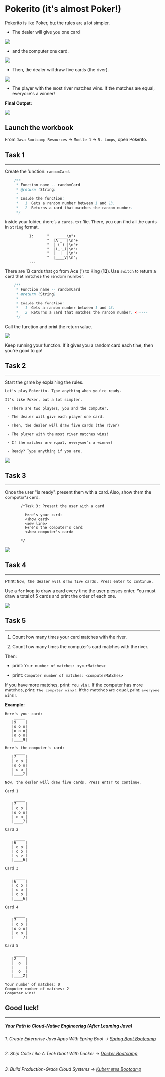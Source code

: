 # Pokerito (it's almost Poker!)

Pokerito is like Poker, but the rules are a lot simpler.

-   The dealer will give you one card

![](https://firebasestorage.googleapis.com/v0/b/learnthepart-75aed.appspot.com/o/images%2Fd9be7ac9-f456-42df-9e7c-248d17831daa?alt=media&token=3e607649-6193-42c9-b04c-af486e93c260)

-   and the computer one card.

![](https://firebasestorage.googleapis.com/v0/b/learnthepart-75aed.appspot.com/o/images%2Fd345c805-5042-4a89-801c-9a92f9067f17?alt=media&token=42f7795e-a14b-4bf0-b0d0-100a5c6c1b49)

-   Then, the dealer will draw five cards (the river).

![](https://firebasestorage.googleapis.com/v0/b/learnthepart-75aed.appspot.com/o/images%2F80881562-ad47-4fa1-a428-209da223e4de?alt=media&token=b0910eec-327c-4428-9868-f59e3998152c)

-   The player with the most river matches wins. If the matches are equal, everyone's a winner!

**Final Output:**

![](https://firebasestorage.googleapis.com/v0/b/learnthepart-75aed.appspot.com/o/images%2Faccfda26-38de-48ec-b322-10c950820536?alt=media&token=826227de-4bd5-4588-83be-44f4f404105c)

Launch the workbook
-------------------

From `Java Bootcamp Resources` -> `Module 1` -> `5. Loops`, open Pokerito.

## Task 1
------


Create the function: `randomCard`.

```java
    /**
     * Function name -- randomCard
     * @return (String)
     *
     * Inside the function:
     *   1. Gets a random number between 1 and 13.
     *   2. Returns a card that matches the random number.
     */
```

Inside your folder, there's a `cards.txt` file. There, you can find all the cards in `String` format.

```
           1﻿:      "   _____\n"﻿+
                   "  |A _  |\n"﻿+
                   "  | ( ) |\n"﻿+
                   "  |(_'_)|\n"﻿+
                   "  |  |  |\n"﻿+
                   "  |____V|\n"﻿;
           ...
```

There are 13 cards that go from Ace (**1**) to King (**13**). Use `switch` to return a card that matches the random number.

```java
    /**
     * Function name -- randomCard
     * @return (String)
     *
     * Inside the function:
     *   1. Gets a random number between 1 and 13.
     *   2. Returns a card that matches the random number. <-----
     */
```

Call the function and print the return value.

![](https://firebasestorage.googleapis.com/v0/b/learnthepart-75aed.appspot.com/o/images%2F6ec7e022-3457-4ee9-8cd3-4eec1f8c531c?alt=media&token=fb25b28b-e83a-433f-b03c-630b786e6f9e)

Keep running your function. If it gives you a random card each time, then you're good to go!

## Task 2
------

Start the game by explaining the rules.

`Let's play Pokerito. Type anything when you're ready.`

`It's like Poker, but a lot simpler.`

` - There are two players, you and the computer.`

` - The dealer will give each player one card.`

` - Then, the dealer will draw five cards (the river)`

` - The player with the most river matches wins!`

` - If the matches are equal, everyone's a winner!`

` - Ready? Type anything if you are.`

![](https://firebasestorage.googleapis.com/v0/b/learnthepart-75aed.appspot.com/o/images%2F6f3dfdbd-9c2c-499e-8d97-9951f10407e6?alt=media&token=fa11ab3d-c2f6-4f48-bcb4-86a4807930ee)

## Task 3
------

Once the user "is ready", present them with a card. Also, show them the computer's card.

```
       /*Task 3: Present the user with a card

         Here's your card:
         <show card>
         <new line>
         Here's the computer's card:
         <show computer's card>

       */
```

![](https://firebasestorage.googleapis.com/v0/b/learnthepart-75aed.appspot.com/o/images%2F411f4751-308d-4c58-9f65-9750b46f1838?alt=media&token=62df56f0-c31a-4f65-b72a-02ebd482a725)

## Task 4
------

Print: `Now, the dealer will draw five cards. Press enter to continue.`

Use a `for` loop to draw a card every time the user presses enter. You must draw a total of 5 cards and print the order of each one.

![](https://firebasestorage.googleapis.com/v0/b/learnthepart-75aed.appspot.com/o/images%2F4495930a-560f-4dc9-b65e-67db79c4d1eb?alt=media&token=b86f229b-b09e-4548-bcd1-42f513f8de23)

## Task 5
------

1.  Count how many times your card matches with the river.

2.  Count how many times the computer's card matches with the river.

Then:

-   print: `Your number of matches: <yourMatches>`

-   print: `Computer number of matches: <computerMatches>`

If you have more matches, print: `You win!`. If the computer has more matches, print: `The computer wins!`. If the matches are equal, print: `everyone wins!`.

**Example:**
```
Here's your card: 
    _____ 
   |﻿9    |
   |o o o|
   |o o o|
   |o o o|
   |____9|

Here's the computer's card: 
    _____ 
   |7    |
   | o o |
 ﻿  |o o o|
   | o o |
   |____7|
```

```
Now, the dealer will draw five cards. Press enter to continue﻿.
```

```
Card 1

    _____ 
   |7    |
   ﻿| o o |
   |o o o|
   | o o |
   |____7|

Card 2

    _____ 
   ﻿|6    |
   | o o |
   | o o |
   | o o |
   |____6|

Card 3

    _____ 
 ﻿  |6    |
   | o o |
   | o o |
   | o o |
   |____6|

Card 4

    _____ 
   |7    |
   ﻿| o o |
   |o o o|
   | o o |
   |____7|

Card 5

    _____
   |2 ﻿   |
   |  o  |
   |     |
   |  o  |
   |____Z|
```

```
Your number of matches: 0
Computer number of matches: 2
Computer wins!
```

## Good luck!
----------
##### Your Path to Cloud-Native Engineering (After Learning Java)
###### 1. Create Enterprise Java Apps With Spring Boot → [Spring Boot Bootcamp](https://www.udemy.com/course/the-complete-spring-boot-development-bootcamp/?couponCode=SPRING_BOOTCAMP)
###### 2. Ship Code Like A Tech Giant With Docker → [Docker Bootcamp](https://www.udemy.com/course/docker-bootcamp-conquer-docker-with-real-world-projects/?couponCode=DOCKER_BOOTCAMP)
###### 3. Build Production-Grade Cloud Systems → [Kubernetes Bootcamp](https://kubernetestraining.io/)